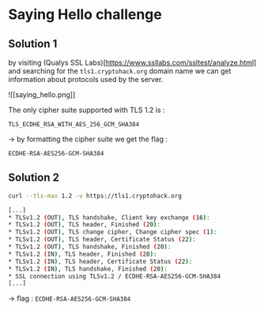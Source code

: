 # Saying Hello challenge

## Solution 1

by visiting (Qualys SSL Labs)[https://www.ssllabs.com/ssltest/analyze.html] and searching for the `tls1.cryptohack.org` domain name we can get information about protocols used by the server.

![[saying_hello.png]]

The only cipher suite supported with TLS 1.2 is :

`TLS_ECDHE_RSA_WITH_AES_256_GCM_SHA384`

-> by formatting the cipher suite we get the flag :

`ECDHE-RSA-AES256-GCM-SHA384`

## Solution 2

```bash
curl --tls-max 1.2 -v https://tls1.cryptohack.org
```

```bash
[...]
* TLSv1.2 (OUT), TLS handshake, Client key exchange (16):
* TLSv1.2 (OUT), TLS header, Finished (20):
* TLSv1.2 (OUT), TLS change cipher, Change cipher spec (1):
* TLSv1.2 (OUT), TLS header, Certificate Status (22):
* TLSv1.2 (OUT), TLS handshake, Finished (20):
* TLSv1.2 (IN), TLS header, Finished (20):
* TLSv1.2 (IN), TLS header, Certificate Status (22):
* TLSv1.2 (IN), TLS handshake, Finished (20):
* SSL connection using TLSv1.2 / ECDHE-RSA-AES256-GCM-SHA384
[...]
```

-> flag : `ECDHE-RSA-AES256-GCM-SHA384`